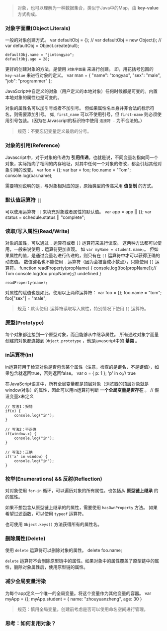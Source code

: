 
> 对象，也可以理解为一种数据集合，类似于Java中的Map，由 **key-value** 方式构成。

### 对象字面量(Object Literals)
一般的对象创建方式。
	var defaultObj = {};
	// var defaultObj = new Object();
	// var defaultObj = Object.create(null);
	
	defaultObj.name = "jintongyao";
	defaultObj.age = 28;

更好的创建对象的方法，是使用 `对象字面量` 来进行创建。
即，用花括号包围的 `key-value` 来进行对象的定义。
	var man = {
		"name": "tongyao",
	    "sex": "male",
	    "job": "programmer"
	};

JavaScript中自定义的对象（用户定义的本地对象）任何时候都是可变的。内置本地对象的属性也是可变的。

对象的属性名可以加引号或者不加引号。
但如果属性名本身并非合法的标示符名，则需要添加引号。
如, `first_name` 可以不使用引号，但 `first-name` 则必须使用引号包装。（因为在Javascript的标识符中使用 `连接符 -` 为不合法的。）

> 规范：不要忘记变量定义最后的分号。

### 对象的引用(Reference)
Javascript中，对于对象的传递为 **引用传递**。也就是说，不同变量名指向同一个对象，实际指向了相同的内存地址，对其中任何一个对象的修改，都会引起其他对象引用的改变。
	var foo = {};
	var bar = foo;
	foo.name = "Tom";
	console.log(bar.name);

需要特别说明的是，与对象相对应的是，原始类型的传递采用 **值复制** 的方式。

### 默认值运算符 `||`
可以使用运算符 `||` 来填充对象或者属性的默认值。
	var app = app || {};
	var status = schedule.status || "complete";

### 读取/写入属性(Read/Write)
对象的属性，可以通过 `.` 运算符或者 `[]` 运算符来进行读取。
这两种方法都可以使用，一般来说使用 `.` 运算符更加直观。
如 `var myName = student.name;`。
但如果属性的值，是通过变量名进行传递的，则只有在 `[]` 运算符中才可以获得正确的动态值。
数值键名也不能使用 `.` 运算符（因为会被当成小数点），只能使用 `[]` 运算符。
	function readProperty(propName) {
	    console.log(foo[propName]);// Tom
	    console.log(foo.propName);// undefined
	}
	
	readProperty(name);

对属性的赋值也是如此，使用以上两种运算符：
	var foo = {};
	foo.name = "tom";
	foo["sex"] = "male";

> 规范：默认使用`.`运算符读取写入属性，特别情况下使用 `[]` 运算符。

### 原型(Prototype)
每个对象都连接到一个原型对象，而且能够从中继承属性。
所有通过对象字面量创建的对象都连接到 `Object.prototype` ，他是javascript中的 **基类** 。

### in运算符(in)
in运算符用于检查对象是否包含某个属性（注意，检查的是键名，不是键值），如果包含就返回true，否则返回false。
	var o = { 
		p: 1 
	};
	'p' in o;// true

在JavaScript语言中，所有全局变量都是顶层对象（浏览器的顶层对象就是window对象）的属性，因此可以用in运算符判断 **一个全局变量是否存在** 。
	// 假设变量x未定义
	
	// 写法1：报错
	if(x) {
		console.log("in");
	}
	
	// 写法2：不正确
	if(window.x) {
		console.log("in");
	}
	
	// 写法3：正确
	if('x' in window) {
		console.log("in");
	}

### 枚举(Enumerations) && 反射(Reflection)
对对象使用 `for-in` 循环，可以遍历对象的所有属性。也包括从 **原型链上继承** 的的属性。

如果不想包含从原型链上继承的的属性，需要使用 `hasOwnProperty` 方法。
如果希望过滤函数，可以使用 `typeof` 运算符。

也可使用 `Object.keys()` 方法获得所有的属性名。

### 删除属性(Delete)
使用 `delete` 运算符可以删除对象的属性。
	delete foo.name;

`delete` 运算符不会删除原型链中的属性。如果对象中的属性覆盖了原型链中的属性，删除对象属性后，使用原型链的属性。

### 减少全局变量污染
为每个app定义一个唯一的全局变量。将这个变量作为其他变量的容器。
	var myApp = {};
	myApp.student = {
		name: "zhouyuanzheng",
		age: 30
	}

> 规范：慎用全局变量。创建前考虑是否可以使用命名空间进行管理。

### 思考：如何复用对象？